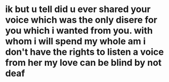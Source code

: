 # ik but u tell did u ever shared your voice which was the only disere for you which i wanted from you. with whom i will spend my whole am i don't have the rights to listen a voice from her  my love can be blind by not deaf
